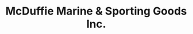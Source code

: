 ---
title: "McDuffie Marine & Sporting Goods Inc."
url: /lake-city/mcduffie-marine-and-sporting-goods-inc/
shop: boat
---